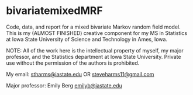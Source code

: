 # bivariatemixedMRF
Code, data, and report for a mixed bivariate Markov random field model. This is my (ALMOST FINISHED) creative component for my MS in Statistics at Iowa State University of Science and Technology in Ames, Iowa.

NOTE: All of the work here is the intellectual property of myself, my major professor, and the Statistics department at Iowa State University. Private use without the permission of the authors is prohibited.

My email: stharms@iastate.edu OR steveharms11@gmail.com

Major professor: Emily Berg emilyb@iastate.edu
